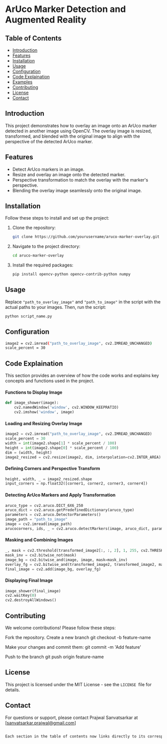 # ArUco Marker Detection and Augmented Reality
## Table of Contents
- [Introduction](#Introduction)
- [Features](#Features)
- [Installation](#Installation)
- [Usage](#Usage)
- [Configuration](#Configuration)
- [Code Explaination](#CodeExplaination)
- [Examples](#Examples)
- [Contributing](#Contributing)
- [License](#License)
- [Contact](#Contact)

## Introduction
This project demonstrates how to overlay an image onto an ArUco marker detected in another image using OpenCV. The overlay image is resized, transformed, and blended with the original image to align with the perspective of the detected ArUco marker.

## Features
- Detect ArUco markers in an image.
- Resize and overlay an image onto the detected marker.
- Perspective transformation to match the overlay with the marker's perspective.
- Blending the overlay image seamlessly onto the original image.

## Installation
Follow these steps to install and set up the project:

1. Clone the repository:
    ```bash
    git clone https://github.com/yourusername/aruco-marker-overlay.git
    ```

2. Navigate to the project directory:
    ```bash
    cd aruco-marker-overlay
    ```

3. Install the required packages:
    ```bash
    pip install opencv-python opencv-contrib-python numpy
    ```

## Usage
Replace `"path_to_overlay_image"` and `"path_to_image"` in the script with the actual paths to your images. Then, run the script:
```bash
python script_name.py
```

## Configuration
```bash
image2 = cv2.imread("path_to_overlay_image", cv2.IMREAD_UNCHANGED)
scale_percent = 30
```

## Code Explaination
This section provides an overview of how the code works and explains key concepts and functions used in the project.

#### Functions to Display Image
```python
def image_shower(image):
    cv2.namedWindow('window', cv2.WINDOW_KEEPRATIO)
    cv2.imshow('window', image)
```

#### Loading and Resizing Overlay Image
```python
image2 = cv2.imread("path_to_overlay_image", cv2.IMREAD_UNCHANGED)
scale_percent = 30
width = int(image2.shape[1] * scale_percent / 100)
height = int(image2.shape[0] * scale_percent / 100)
dim = (width, height)
image2_resized = cv2.resize(image2, dim, interpolation=cv2.INTER_AREA)
```

#### Defining Corners and Perspective Transform
```python
height, width, _ = image2_resized.shape
input_corners = np.float32([corner1, corner2, corner3, corner4])
```
#### Detecting ArUco Markers and Apply Transformation
```python
aruco_type = cv2.aruco.DICT_6X6_250
aruco_dict = cv2.aruco.getPredefinedDictionary(aruco_type)
parameters = cv2.aruco.DetectorParameters()
image_path = "path_to_image"
image = cv2.imread(image_path)
arucocorners, ids, _ = cv2.aruco.detectMarkers(image, aruco_dict, parameters=parameters)
```
#### Masking and Combining Images
```python
_, mask = cv2.threshold(transformed_image2[:, :, 2], 1, 255, cv2.THRESH_BINARY)
mask_inv = cv2.bitwise_not(mask)
image_bg = cv2.bitwise_and(image, image, mask=mask_inv)
overlay_fg = cv2.bitwise_and(transformed_image2, transformed_image2, mask=mask)
final_image = cv2.add(image_bg, overlay_fg)
```
#### Displaying Final Image
```python
image_shower(final_image)
cv2.waitKey(0)
cv2.destroyAllWindows()
```
## Contributing

We welcome contributions! Please follow these steps:

Fork the repository.
Create a new branch
git checkout -b feature-name

Make your changes and commit them:
git commit -m 'Add feature'

Push to the branch
git push origin feature-name

## License
This project is licensed under the MIT License - see the ```LICENSE ```file for details.

## Contact
For questions or support, please contact Prajwal Sanvatsarkar at [sanvatsarkar.prajwal@gmail.com]
```bash

Each section in the table of contents now links directly to its corresponding heading in the document. Let me know if this meets your requirements!

```









   




